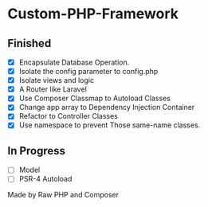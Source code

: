 # Custom-PHP-Framework

## Finished

* [x] Encapsulate Database Operation.
* [x] Isolate the config parameter to config.php
* [x] Isolate views and logic
* [x] A Router like Laravel
* [x] Use Composer Classmap to Autoload Classes
* [x] Change app array to Dependency Injection Container
* [x] Refactor to Controller Classes
* [x] Use namespace to prevent Those same-name classes.

## In Progress

* [ ] Model
* [ ] PSR-4 Autoload

Made by Raw PHP and Composer
